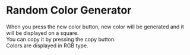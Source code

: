 # Random Color Generator
When you press the new color button, new color will be generated and it will be displayed on a square. <br>
You can copy it by pressing the copy button. <br>
Colors are displayed in RGB type.
